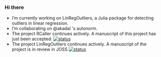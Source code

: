 ### Hi there 

- I’m currently working on LinRegOutliers, a Julia package for detecting outliers in linear regression.
- I’m collaborating on @akadal 's autonorm.
- The project RCaller continues actively. A manuscript of this project has just been accepted: [![status](https://joss.theoj.org/papers/de28eed555632371f4dcbe82efce5075/status.svg)](https://joss.theoj.org/papers/de28eed555632371f4dcbe82efce5075)
- The project LinRegOutliers continues actively. A manuscript of the project is in review in JOSS [![status](https://joss.theoj.org/papers/a4fc555d2ef4bafb3ff61c5326b530dc/status.svg)](https://joss.theoj.org/papers/a4fc555d2ef4bafb3ff61c5326b530dc) 

<!--
**jbytecode/jbytecode** is a ✨ _special_ ✨ repository because its `README.md` (this file) appears on your GitHub profile.

Here are some ideas to get you started:

- 🔭 I’m currently working on ...
- 🌱 I’m currently learning ...
- 👯 I’m looking to collaborate on ...
- 🤔 I’m looking for help with ...
- 💬 Ask me about ...
- 📫 How to reach me: ...
- 😄 Pronouns: ...
- ⚡ Fun fact: ...
-->
